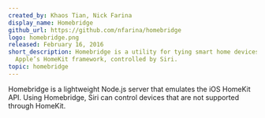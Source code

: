 ```yaml
---
created_by: Khaos Tian, Nick Farina
display_name: Homebridge
github_url: https://github.com/nfarina/homebridge
logo: homebridge.png
released: February 16, 2016
short_description: Homebridge is a utility for tying smart home devices together into
  Apple’s HomeKit framework, controlled by Siri.
topic: homebridge
---
```

Homebridge is a lightweight Node.js server that emulates the iOS HomeKit API. Using Homebridge, Siri can control devices that are not supported through HomeKit.
